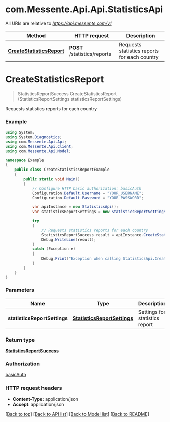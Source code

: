 # com.Messente.Api.Api.StatisticsApi

All URIs are relative to *https://api.messente.com/v1*

Method | HTTP request | Description
------------- | ------------- | -------------
[**CreateStatisticsReport**](StatisticsApi.md#createstatisticsreport) | **POST** /statistics/reports | Requests statistics reports for each country


<a name="createstatisticsreport"></a>
# **CreateStatisticsReport**
> StatisticsReportSuccess CreateStatisticsReport (StatisticsReportSettings statisticsReportSettings)

Requests statistics reports for each country

### Example
```csharp
using System;
using System.Diagnostics;
using com.Messente.Api.Api;
using com.Messente.Api.Client;
using com.Messente.Api.Model;

namespace Example
{
    public class CreateStatisticsReportExample
    {
        public static void Main()
        {
            // Configure HTTP basic authorization: basicAuth
            Configuration.Default.Username = "YOUR_USERNAME";
            Configuration.Default.Password = "YOUR_PASSWORD";

            var apiInstance = new StatisticsApi();
            var statisticsReportSettings = new StatisticsReportSettings(); // StatisticsReportSettings | Settings for statistics report

            try
            {
                // Requests statistics reports for each country
                StatisticsReportSuccess result = apiInstance.CreateStatisticsReport(statisticsReportSettings);
                Debug.WriteLine(result);
            }
            catch (Exception e)
            {
                Debug.Print("Exception when calling StatisticsApi.CreateStatisticsReport: " + e.Message );
            }
        }
    }
}
```

### Parameters

Name | Type | Description  | Notes
------------- | ------------- | ------------- | -------------
 **statisticsReportSettings** | [**StatisticsReportSettings**](StatisticsReportSettings.md)| Settings for statistics report | 

### Return type

[**StatisticsReportSuccess**](StatisticsReportSuccess.md)

### Authorization

[basicAuth](../README.md#basicAuth)

### HTTP request headers

 - **Content-Type**: application/json
 - **Accept**: application/json

[[Back to top]](#) [[Back to API list]](../README.md#documentation-for-api-endpoints) [[Back to Model list]](../README.md#documentation-for-models) [[Back to README]](../README.md)

